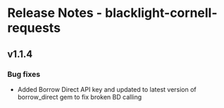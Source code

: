 # Release Notes - blacklight-cornell-requests

## v1.1.4

### Bug fixes
- Added Borrow Direct API key and updated to latest version of borrow_direct gem to fix broken BD calling